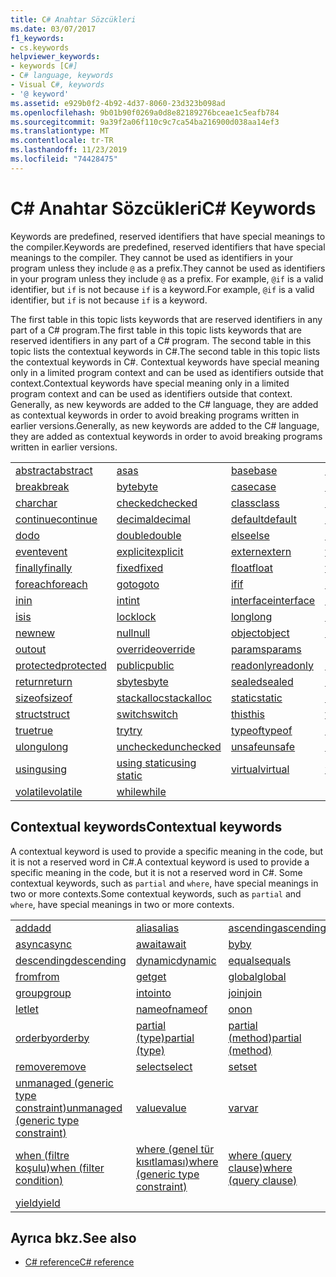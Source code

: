 ```yaml
---
title: C# Anahtar Sözcükleri
ms.date: 03/07/2017
f1_keywords:
- cs.keywords
helpviewer_keywords:
- keywords [C#]
- C# language, keywords
- Visual C#, keywords
- '@ keyword'
ms.assetid: e929b0f2-4b92-4d37-8060-23d323b098ad
ms.openlocfilehash: 9b01b90f0269a0d8e82189276bceae1c5eafb784
ms.sourcegitcommit: 9a39f2a06f110c9c7ca54ba216900d038aa14ef3
ms.translationtype: MT
ms.contentlocale: tr-TR
ms.lasthandoff: 11/23/2019
ms.locfileid: "74428475"
---
```

# <a name="c-keywords"></a><span data-ttu-id="7cd48-102">C# Anahtar Sözcükleri</span><span class="sxs-lookup"><span data-stu-id="7cd48-102">C# Keywords</span></span>

<span data-ttu-id="7cd48-103">Keywords are predefined, reserved identifiers that have special meanings to the compiler.</span><span class="sxs-lookup"><span data-stu-id="7cd48-103">Keywords are predefined, reserved identifiers that have special meanings to the compiler.</span></span> <span data-ttu-id="7cd48-104">They cannot be used as identifiers in your program unless they include `@` as a prefix.</span><span class="sxs-lookup"><span data-stu-id="7cd48-104">They cannot be used as identifiers in your program unless they include `@` as a prefix.</span></span> <span data-ttu-id="7cd48-105">For example, `@if` is a valid identifier, but `if` is not because `if` is a keyword.</span><span class="sxs-lookup"><span data-stu-id="7cd48-105">For example, `@if` is a valid identifier, but `if` is not because `if` is a keyword.</span></span>  
  
 <span data-ttu-id="7cd48-106">The first table in this topic lists keywords that are reserved identifiers in any part of a C# program.</span><span class="sxs-lookup"><span data-stu-id="7cd48-106">The first table in this topic lists keywords that are reserved identifiers in any part of a C# program.</span></span> <span data-ttu-id="7cd48-107">The second table in this topic lists the contextual keywords in C#.</span><span class="sxs-lookup"><span data-stu-id="7cd48-107">The second table in this topic lists the contextual keywords in C#.</span></span> <span data-ttu-id="7cd48-108">Contextual keywords have special meaning only in a limited program context and can be used as identifiers outside that context.</span><span class="sxs-lookup"><span data-stu-id="7cd48-108">Contextual keywords have special meaning only in a limited program context and can be used as identifiers outside that context.</span></span> <span data-ttu-id="7cd48-109">Generally, as new keywords are added to the C# language, they are added as contextual keywords in order to avoid breaking programs written in earlier versions.</span><span class="sxs-lookup"><span data-stu-id="7cd48-109">Generally, as new keywords are added to the C# language, they are added as contextual keywords in order to avoid breaking programs written in earlier versions.</span></span>  
  
|||||  
|---|---|---|---|  
|[<span data-ttu-id="7cd48-110">abstract</span><span class="sxs-lookup"><span data-stu-id="7cd48-110">abstract</span></span>](abstract.md)|[<span data-ttu-id="7cd48-111">as</span><span class="sxs-lookup"><span data-stu-id="7cd48-111">as</span></span>](../operators/type-testing-and-cast.md#as-operator)|[<span data-ttu-id="7cd48-112">base</span><span class="sxs-lookup"><span data-stu-id="7cd48-112">base</span></span>](base.md)|[<span data-ttu-id="7cd48-113">bool</span><span class="sxs-lookup"><span data-stu-id="7cd48-113">bool</span></span>](bool.md)|  
|[<span data-ttu-id="7cd48-114">break</span><span class="sxs-lookup"><span data-stu-id="7cd48-114">break</span></span>](break.md)|[<span data-ttu-id="7cd48-115">byte</span><span class="sxs-lookup"><span data-stu-id="7cd48-115">byte</span></span>](../builtin-types/integral-numeric-types.md)|[<span data-ttu-id="7cd48-116">case</span><span class="sxs-lookup"><span data-stu-id="7cd48-116">case</span></span>](switch.md)|[<span data-ttu-id="7cd48-117">catch</span><span class="sxs-lookup"><span data-stu-id="7cd48-117">catch</span></span>](try-catch.md)|  
|[<span data-ttu-id="7cd48-118">char</span><span class="sxs-lookup"><span data-stu-id="7cd48-118">char</span></span>](../builtin-types/char.md)|[<span data-ttu-id="7cd48-119">checked</span><span class="sxs-lookup"><span data-stu-id="7cd48-119">checked</span></span>](checked.md)|[<span data-ttu-id="7cd48-120">class</span><span class="sxs-lookup"><span data-stu-id="7cd48-120">class</span></span>](class.md)|[<span data-ttu-id="7cd48-121">const</span><span class="sxs-lookup"><span data-stu-id="7cd48-121">const</span></span>](const.md)|  
|[<span data-ttu-id="7cd48-122">continue</span><span class="sxs-lookup"><span data-stu-id="7cd48-122">continue</span></span>](continue.md)|[<span data-ttu-id="7cd48-123">decimal</span><span class="sxs-lookup"><span data-stu-id="7cd48-123">decimal</span></span>](../builtin-types/floating-point-numeric-types.md)|[<span data-ttu-id="7cd48-124">default</span><span class="sxs-lookup"><span data-stu-id="7cd48-124">default</span></span>](default.md)|[<span data-ttu-id="7cd48-125">delegate</span><span class="sxs-lookup"><span data-stu-id="7cd48-125">delegate</span></span>](../builtin-types/reference-types.md)|  
|[<span data-ttu-id="7cd48-126">do</span><span class="sxs-lookup"><span data-stu-id="7cd48-126">do</span></span>](do.md)|[<span data-ttu-id="7cd48-127">double</span><span class="sxs-lookup"><span data-stu-id="7cd48-127">double</span></span>](../builtin-types/floating-point-numeric-types.md)|[<span data-ttu-id="7cd48-128">else</span><span class="sxs-lookup"><span data-stu-id="7cd48-128">else</span></span>](if-else.md)|[<span data-ttu-id="7cd48-129">enum</span><span class="sxs-lookup"><span data-stu-id="7cd48-129">enum</span></span>](enum.md)|  
|[<span data-ttu-id="7cd48-130">event</span><span class="sxs-lookup"><span data-stu-id="7cd48-130">event</span></span>](event.md)|[<span data-ttu-id="7cd48-131">explicit</span><span class="sxs-lookup"><span data-stu-id="7cd48-131">explicit</span></span>](../operators/user-defined-conversion-operators.md)|[<span data-ttu-id="7cd48-132">extern</span><span class="sxs-lookup"><span data-stu-id="7cd48-132">extern</span></span>](extern.md)|[<span data-ttu-id="7cd48-133">false</span><span class="sxs-lookup"><span data-stu-id="7cd48-133">false</span></span>](false-literal.md)|  
|[<span data-ttu-id="7cd48-134">finally</span><span class="sxs-lookup"><span data-stu-id="7cd48-134">finally</span></span>](try-finally.md)|[<span data-ttu-id="7cd48-135">fixed</span><span class="sxs-lookup"><span data-stu-id="7cd48-135">fixed</span></span>](fixed-statement.md)|[<span data-ttu-id="7cd48-136">float</span><span class="sxs-lookup"><span data-stu-id="7cd48-136">float</span></span>](../builtin-types/floating-point-numeric-types.md)|[<span data-ttu-id="7cd48-137">for</span><span class="sxs-lookup"><span data-stu-id="7cd48-137">for</span></span>](for.md)|  
|[<span data-ttu-id="7cd48-138">foreach</span><span class="sxs-lookup"><span data-stu-id="7cd48-138">foreach</span></span>](foreach-in.md)|[<span data-ttu-id="7cd48-139">goto</span><span class="sxs-lookup"><span data-stu-id="7cd48-139">goto</span></span>](goto.md)|[<span data-ttu-id="7cd48-140">if</span><span class="sxs-lookup"><span data-stu-id="7cd48-140">if</span></span>](if-else.md)|[<span data-ttu-id="7cd48-141">implicit</span><span class="sxs-lookup"><span data-stu-id="7cd48-141">implicit</span></span>](../operators/user-defined-conversion-operators.md)|  
|[<span data-ttu-id="7cd48-142">in</span><span class="sxs-lookup"><span data-stu-id="7cd48-142">in</span></span>](in.md)|[<span data-ttu-id="7cd48-143">int</span><span class="sxs-lookup"><span data-stu-id="7cd48-143">int</span></span>](../builtin-types/integral-numeric-types.md)|[<span data-ttu-id="7cd48-144">interface</span><span class="sxs-lookup"><span data-stu-id="7cd48-144">interface</span></span>](interface.md)|[<span data-ttu-id="7cd48-145">internal</span><span class="sxs-lookup"><span data-stu-id="7cd48-145">internal</span></span>](internal.md)|
|[<span data-ttu-id="7cd48-146">is</span><span class="sxs-lookup"><span data-stu-id="7cd48-146">is</span></span>](is.md)|[<span data-ttu-id="7cd48-147">lock</span><span class="sxs-lookup"><span data-stu-id="7cd48-147">lock</span></span>](lock-statement.md)|[<span data-ttu-id="7cd48-148">long</span><span class="sxs-lookup"><span data-stu-id="7cd48-148">long</span></span>](../builtin-types/integral-numeric-types.md)|[<span data-ttu-id="7cd48-149">namespace</span><span class="sxs-lookup"><span data-stu-id="7cd48-149">namespace</span></span>](namespace.md)|
|[<span data-ttu-id="7cd48-150">new</span><span class="sxs-lookup"><span data-stu-id="7cd48-150">new</span></span>](../operators/new-operator.md)|[<span data-ttu-id="7cd48-151">null</span><span class="sxs-lookup"><span data-stu-id="7cd48-151">null</span></span>](null.md)|[<span data-ttu-id="7cd48-152">object</span><span class="sxs-lookup"><span data-stu-id="7cd48-152">object</span></span>](../builtin-types/reference-types.md)|[<span data-ttu-id="7cd48-153">operator</span><span class="sxs-lookup"><span data-stu-id="7cd48-153">operator</span></span>](../operators/operator-overloading.md)|
|[<span data-ttu-id="7cd48-154">out</span><span class="sxs-lookup"><span data-stu-id="7cd48-154">out</span></span>](out.md)|[<span data-ttu-id="7cd48-155">override</span><span class="sxs-lookup"><span data-stu-id="7cd48-155">override</span></span>](override.md)|[<span data-ttu-id="7cd48-156">params</span><span class="sxs-lookup"><span data-stu-id="7cd48-156">params</span></span>](params.md)|[<span data-ttu-id="7cd48-157">private</span><span class="sxs-lookup"><span data-stu-id="7cd48-157">private</span></span>](private.md)|
|[<span data-ttu-id="7cd48-158">protected</span><span class="sxs-lookup"><span data-stu-id="7cd48-158">protected</span></span>](protected.md)|[<span data-ttu-id="7cd48-159">public</span><span class="sxs-lookup"><span data-stu-id="7cd48-159">public</span></span>](public.md)|[<span data-ttu-id="7cd48-160">readonly</span><span class="sxs-lookup"><span data-stu-id="7cd48-160">readonly</span></span>](readonly.md)|[<span data-ttu-id="7cd48-161">ref</span><span class="sxs-lookup"><span data-stu-id="7cd48-161">ref</span></span>](ref.md)|
|[<span data-ttu-id="7cd48-162">return</span><span class="sxs-lookup"><span data-stu-id="7cd48-162">return</span></span>](return.md)|[<span data-ttu-id="7cd48-163">sbyte</span><span class="sxs-lookup"><span data-stu-id="7cd48-163">sbyte</span></span>](../builtin-types/integral-numeric-types.md)|[<span data-ttu-id="7cd48-164">sealed</span><span class="sxs-lookup"><span data-stu-id="7cd48-164">sealed</span></span>](sealed.md)|[<span data-ttu-id="7cd48-165">short</span><span class="sxs-lookup"><span data-stu-id="7cd48-165">short</span></span>](../builtin-types/integral-numeric-types.md)||
[<span data-ttu-id="7cd48-166">sizeof</span><span class="sxs-lookup"><span data-stu-id="7cd48-166">sizeof</span></span>](../operators/sizeof.md)|[<span data-ttu-id="7cd48-167">stackalloc</span><span class="sxs-lookup"><span data-stu-id="7cd48-167">stackalloc</span></span>](../operators/stackalloc.md)|[<span data-ttu-id="7cd48-168">static</span><span class="sxs-lookup"><span data-stu-id="7cd48-168">static</span></span>](static.md)|[<span data-ttu-id="7cd48-169">string</span><span class="sxs-lookup"><span data-stu-id="7cd48-169">string</span></span>](../builtin-types/reference-types.md)|
|[<span data-ttu-id="7cd48-170">struct</span><span class="sxs-lookup"><span data-stu-id="7cd48-170">struct</span></span>](struct.md)|[<span data-ttu-id="7cd48-171">switch</span><span class="sxs-lookup"><span data-stu-id="7cd48-171">switch</span></span>](switch.md)|[<span data-ttu-id="7cd48-172">this</span><span class="sxs-lookup"><span data-stu-id="7cd48-172">this</span></span>](this.md)|[<span data-ttu-id="7cd48-173">throw</span><span class="sxs-lookup"><span data-stu-id="7cd48-173">throw</span></span>](throw.md)|
|[<span data-ttu-id="7cd48-174">true</span><span class="sxs-lookup"><span data-stu-id="7cd48-174">true</span></span>](true-literal.md)|[<span data-ttu-id="7cd48-175">try</span><span class="sxs-lookup"><span data-stu-id="7cd48-175">try</span></span>](try-catch.md)|[<span data-ttu-id="7cd48-176">typeof</span><span class="sxs-lookup"><span data-stu-id="7cd48-176">typeof</span></span>](../operators/type-testing-and-cast.md#typeof-operator)|[<span data-ttu-id="7cd48-177">uint</span><span class="sxs-lookup"><span data-stu-id="7cd48-177">uint</span></span>](../builtin-types/integral-numeric-types.md)|
|[<span data-ttu-id="7cd48-178">ulong</span><span class="sxs-lookup"><span data-stu-id="7cd48-178">ulong</span></span>](../builtin-types/integral-numeric-types.md)|[<span data-ttu-id="7cd48-179">unchecked</span><span class="sxs-lookup"><span data-stu-id="7cd48-179">unchecked</span></span>](unchecked.md)|[<span data-ttu-id="7cd48-180">unsafe</span><span class="sxs-lookup"><span data-stu-id="7cd48-180">unsafe</span></span>](unsafe.md)|[<span data-ttu-id="7cd48-181">ushort</span><span class="sxs-lookup"><span data-stu-id="7cd48-181">ushort</span></span>](../builtin-types/integral-numeric-types.md)|
|[<span data-ttu-id="7cd48-182">using</span><span class="sxs-lookup"><span data-stu-id="7cd48-182">using</span></span>](using.md)|[<span data-ttu-id="7cd48-183">using static</span><span class="sxs-lookup"><span data-stu-id="7cd48-183">using static</span></span>](using-static.md)|[<span data-ttu-id="7cd48-184">virtual</span><span class="sxs-lookup"><span data-stu-id="7cd48-184">virtual</span></span>](virtual.md)|[<span data-ttu-id="7cd48-185">void</span><span class="sxs-lookup"><span data-stu-id="7cd48-185">void</span></span>](void.md)|
|[<span data-ttu-id="7cd48-186">volatile</span><span class="sxs-lookup"><span data-stu-id="7cd48-186">volatile</span></span>](volatile.md)|[<span data-ttu-id="7cd48-187">while</span><span class="sxs-lookup"><span data-stu-id="7cd48-187">while</span></span>](while.md)|

## <a name="contextual-keywords"></a><span data-ttu-id="7cd48-188">Contextual keywords</span><span class="sxs-lookup"><span data-stu-id="7cd48-188">Contextual keywords</span></span>

 <span data-ttu-id="7cd48-189">A contextual keyword is used to provide a specific meaning in the code, but it is not a reserved word in C#.</span><span class="sxs-lookup"><span data-stu-id="7cd48-189">A contextual keyword is used to provide a specific meaning in the code, but it is not a reserved word in C#.</span></span> <span data-ttu-id="7cd48-190">Some contextual keywords, such as `partial` and `where`, have special meanings in two or more contexts.</span><span class="sxs-lookup"><span data-stu-id="7cd48-190">Some contextual keywords, such as `partial` and `where`, have special meanings in two or more contexts.</span></span>  
  
||||  
|---|---|---|  
|[<span data-ttu-id="7cd48-191">add</span><span class="sxs-lookup"><span data-stu-id="7cd48-191">add</span></span>](add.md)|[<span data-ttu-id="7cd48-192">alias</span><span class="sxs-lookup"><span data-stu-id="7cd48-192">alias</span></span>](extern-alias.md)|[<span data-ttu-id="7cd48-193">ascending</span><span class="sxs-lookup"><span data-stu-id="7cd48-193">ascending</span></span>](ascending.md)|
|[<span data-ttu-id="7cd48-194">async</span><span class="sxs-lookup"><span data-stu-id="7cd48-194">async</span></span>](async.md)|[<span data-ttu-id="7cd48-195">await</span><span class="sxs-lookup"><span data-stu-id="7cd48-195">await</span></span>](../operators/await.md)|[<span data-ttu-id="7cd48-196">by</span><span class="sxs-lookup"><span data-stu-id="7cd48-196">by</span></span>](by.md)|
|[<span data-ttu-id="7cd48-197">descending</span><span class="sxs-lookup"><span data-stu-id="7cd48-197">descending</span></span>](descending.md)|[<span data-ttu-id="7cd48-198">dynamic</span><span class="sxs-lookup"><span data-stu-id="7cd48-198">dynamic</span></span>](../builtin-types/reference-types.md)|[<span data-ttu-id="7cd48-199">equals</span><span class="sxs-lookup"><span data-stu-id="7cd48-199">equals</span></span>](equals.md)|
|[<span data-ttu-id="7cd48-200">from</span><span class="sxs-lookup"><span data-stu-id="7cd48-200">from</span></span>](from-clause.md)|[<span data-ttu-id="7cd48-201">get</span><span class="sxs-lookup"><span data-stu-id="7cd48-201">get</span></span>](get.md)|[<span data-ttu-id="7cd48-202">global</span><span class="sxs-lookup"><span data-stu-id="7cd48-202">global</span></span>](../operators/namespace-alias-qualifier.md)|
|[<span data-ttu-id="7cd48-203">group</span><span class="sxs-lookup"><span data-stu-id="7cd48-203">group</span></span>](group-clause.md)|[<span data-ttu-id="7cd48-204">into</span><span class="sxs-lookup"><span data-stu-id="7cd48-204">into</span></span>](into.md)|[<span data-ttu-id="7cd48-205">join</span><span class="sxs-lookup"><span data-stu-id="7cd48-205">join</span></span>](join-clause.md)|
|[<span data-ttu-id="7cd48-206">let</span><span class="sxs-lookup"><span data-stu-id="7cd48-206">let</span></span>](let-clause.md)|[<span data-ttu-id="7cd48-207">nameof</span><span class="sxs-lookup"><span data-stu-id="7cd48-207">nameof</span></span>](../operators/nameof.md)|[<span data-ttu-id="7cd48-208">on</span><span class="sxs-lookup"><span data-stu-id="7cd48-208">on</span></span>](on.md)|
|[<span data-ttu-id="7cd48-209">orderby</span><span class="sxs-lookup"><span data-stu-id="7cd48-209">orderby</span></span>](orderby-clause.md)|[<span data-ttu-id="7cd48-210">partial (type)</span><span class="sxs-lookup"><span data-stu-id="7cd48-210">partial (type)</span></span>](partial-type.md)|[<span data-ttu-id="7cd48-211">partial (method)</span><span class="sxs-lookup"><span data-stu-id="7cd48-211">partial (method)</span></span>](partial-method.md)|
|[<span data-ttu-id="7cd48-212">remove</span><span class="sxs-lookup"><span data-stu-id="7cd48-212">remove</span></span>](remove.md)|[<span data-ttu-id="7cd48-213">select</span><span class="sxs-lookup"><span data-stu-id="7cd48-213">select</span></span>](select-clause.md)|[<span data-ttu-id="7cd48-214">set</span><span class="sxs-lookup"><span data-stu-id="7cd48-214">set</span></span>](set.md)|
|[<span data-ttu-id="7cd48-215">unmanaged (generic type constraint)</span><span class="sxs-lookup"><span data-stu-id="7cd48-215">unmanaged (generic type constraint)</span></span>](where-generic-type-constraint.md)|[<span data-ttu-id="7cd48-216">value</span><span class="sxs-lookup"><span data-stu-id="7cd48-216">value</span></span>](value.md)|[<span data-ttu-id="7cd48-217">var</span><span class="sxs-lookup"><span data-stu-id="7cd48-217">var</span></span>](var.md)|
|[<span data-ttu-id="7cd48-218">when (filtre koşulu)</span><span class="sxs-lookup"><span data-stu-id="7cd48-218">when (filter condition)</span></span>](when.md)|[<span data-ttu-id="7cd48-219">where (genel tür kısıtlaması)</span><span class="sxs-lookup"><span data-stu-id="7cd48-219">where (generic type constraint)</span></span>](where-generic-type-constraint.md)|[<span data-ttu-id="7cd48-220">where (query clause)</span><span class="sxs-lookup"><span data-stu-id="7cd48-220">where (query clause)</span></span>](where-clause.md)|
|[<span data-ttu-id="7cd48-221">yield</span><span class="sxs-lookup"><span data-stu-id="7cd48-221">yield</span></span>](yield.md)| | |
  
## <a name="see-also"></a><span data-ttu-id="7cd48-222">Ayrıca bkz.</span><span class="sxs-lookup"><span data-stu-id="7cd48-222">See also</span></span>

- [<span data-ttu-id="7cd48-223">C# reference</span><span class="sxs-lookup"><span data-stu-id="7cd48-223">C# reference</span></span>](../index.md)
